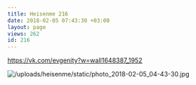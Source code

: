 ```yaml
---
title: Heisenme 216
date: 2018-02-05 07:43:30 +03:00
layout: page
views: 262
id: 216
---
```


https://vk.com/evgenity?w=wall1648387_1952



![/uploads/heisenme/static/photo_2018-02-05_04-43-30.jpg](/uploads/heisenme/static/photo_2018-02-05_04-43-30.jpg)
